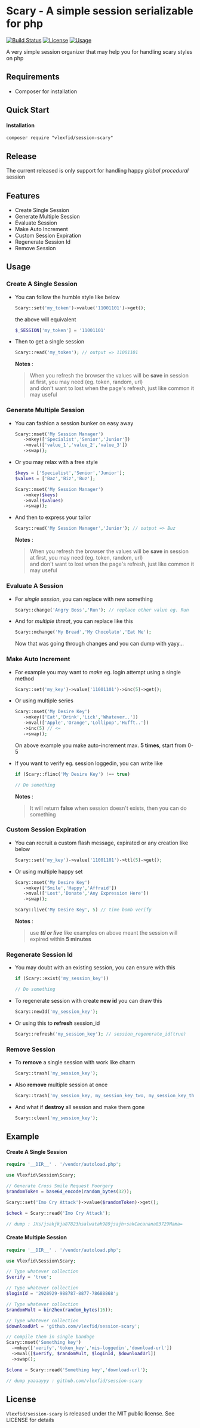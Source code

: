 Scary - A simple session serializable for php
======================================================

[![Build Status](https://img.shields.io/travis/vlexfid/session-scary.svg?style=flat-square)](https://travis-ci.com/vlexfid/session-scary)
[![License](http://img.shields.io/:license-mit-blue.svg?style=flat-square)](http://doge.mit-license.org)
[![Usage](https://img.shields.io/badge/usage-easy-ff69b4.svg)](https://github.com/vlexfid/php-encryption)

A very simple session organizer that may help you for handling scary styles on php

## Requirements
* Composer for installation

## Quick Start

#### Installation
```
composer require "vlexfid/session-scary"
```

## Release
The current released is only support for handling happy _global procedural_ session

## Features
* Create Single Session
* Generate Multiple Session
* Evaluate Session
* Make Auto Increment
* Custom Session Expiration
* Regenerate Session Id
* Remove Session

## Usage

### Create A Single Session
* You can follow the humble style like below
  ```php
  Scary::set('my_token')->value('11001101')->get();
  ```
  the above will equivalent

  ```php
  $_SESSION['my_token'] = '11001101'
  ```

* Then to get a single session
  ```php
  Scary::read('my_token'); // output => 11001101
  ```
  
  **Notes** : 
  > When you refresh the browser the values will be **save** in session at first, you may need (eg. token, random, url)  
  and don't want to lost when the page's refresh, just like common it may useful

### Generate Multiple Session
* You can fashion a session bunker on easy away
   ```php
   Scary::mset('My Session Manager')
      ->mkey(['Specialist','Senior','Junior'])
      ->mval(['value_1','value_2','value_3'])
      ->swap();
   ```   
* Or you may relax with a free style
   ```php
   $keys = ['Specialist','Senior','Junior'];
   $values = ['Baz','Biz','Buz'];

   Scary::mset('My Session Manager')
      ->mkey($keys) 
      ->mval($values)
      ->swap();
    ```
* And then to express your tailor
  ```php
  Scary::read('My Session Manager','Junior'); // output => Buz
  ```

  **Notes** : 
  > When you refresh the browser the values will be **save** in session at first, you may need (eg. token, random, url)  
  and don't want to lost when the page's refresh, just like common it may useful

### Evaluate A Session
* For _single session_, you can replace with new something
   ```php
   Scary::change('Angry Boss','Run'); // replace other value eg. Run
   ```
* And for _multiple threat_, you can replace like this
   ```php
   Scary::mchange('My Bread','My Chocolato','Eat Me');
   ```
   
  Now that was going through changes and you can dump with yayy...

### Make Auto Increment
* For example you may want to _make_ eg. login attempt using a single method
   ```php
   Scary::set('my_key')->value('11001101')->inc(5)->get();
   ```

* Or using multiple series
  ```php
  Scary::mset('My Desire Key')
     ->mkey(['Eat','Drink','Lick','Whatever..'])
     ->mval(['Apple','Orange','Lollipop','Hufft..'])
     ->inc(5) // <=
     ->swap();
  ```

  On above example you make auto-increment max. **5 times**, start from 0-5

* If you want to verify eg. session loggedin, you can write like
   ```php
   if (Scary::flinc('My Desire Key') !== true)
   
   // Do something
   ```
   **Notes** : 
   > It will return **false** when session doesn't exists, then you can do something 

### Custom Session Expiration
* You can recruit a custom flash message, expirated or any creation like below
   ```php
   Scary::set('my_key')->value('11001101')->ttl(5)->get();
   ```
   
* Or using multiple happy set
   ```php
   Scary::mset('My Desire Key')
      ->mkey(['Smile','Happy','Affraid'])
      ->mval(['Lost','Donate','Any Expression Here'])
      ->swap();

   Scary::live('My Desire Key', 5) // time bomb verify
   ```
   **Notes** : 
   > use _**ttl or live**_ like examples on above meant the session will expired within **5 minutes**

### Regenerate Session Id
* You may doubt with an existing session, you can ensure with this
   ```php
   if (Scary::exist('my_session_key'))
   
   // Do something
   ```
   
* To regenerate session with create **new id** you can draw this
   ```php
   Scary::newId('my_session_key');
   ```
   
* Or using this to **refresh** session_id
   ```php
   Scary::refresh('my_session_key'); // session_regenerate_id(true)
   ```

### Remove Session
* To **remove** a single session with work like charm
   ```php
   Scary::trash('my_session_key');
   ```
   
* Also **remove** multiple session at once
   ```php
   Scary::trash('my_session_key, my_session_key_two, my_session_key_three, next...');
   ```
   
* And what if **destroy** all session and make them gone
   ```php
   Scary::clean('my_session_key');
   ```

## Example

#### Create A Single Session
```php
require '__DIR__' . '/vendor/autoload.php';

use Vlexfid\Session\Scary;

// Generate Cross Smile Request Poorgery
$randomToken = base64_encode(random_bytes(32));

Scary::set('Imo Cry Attack')->value($randomToken)->get();

$check = Scary::read('Imo Cry Attack');

// dump : JHs/jsakjkja87823hsalwatah989jsajh+sakCacanana83729Mama=
```

#### Create Multiple Session
```php
require '__DIR__' . '/vendor/autoload.php';

use Vlexfid\Session\Scary;

// Type whatever collection
$verify = 'true';

// Type whatever collection
$loginId = '2928929-988787-8877-78688868';

// Type whatever collection
$randomMult = bin2hex(random_bytes(16));

// Type whatever collection
$downloadUrl = 'github.com/vlexfid/session-scary';

// Compile them in single bandage
Scary::mset('Something key')
  ->mkey(['verify','token_key','mis-loggedin','download-url'])
  ->mval([$verify, $randomMult, $loginId, $downloadUrl])
  ->swap();

$clone = Scary::read('Something key','download-url');

// dump yaaaayyy : github.com/vlexfid/session-scary
```

## License

`Vlexfid/session-scary` is released under the MIT public license. See LICENSE for details